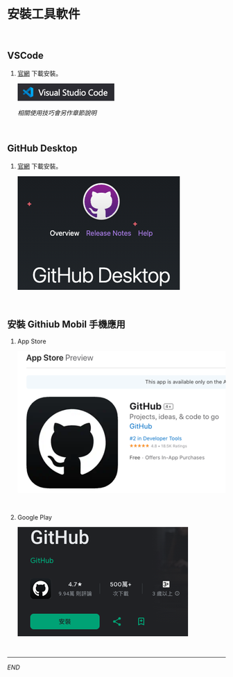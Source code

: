 # 安裝工具軟件

<br>

## VSCode

1. [官網](https://code.visualstudio.com/) 下載安裝。

    ![](images/img_12.png)

    _相關使用技巧會另作章節說明_

<br>

## GitHub Desktop

1. [官網](https://desktop.github.com/) 下載安裝。

    ![](images/img_13.png)

<br>

## 安裝 Githiub Mobil 手機應用

1. App Store

    ![](images/img_38.png)

<br>

2. Google Play

    ![](images/img_39.png)

<br>

---

_END_